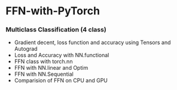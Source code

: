 # FFN-with-PyTorch
### Multiclass Classification (4 class) ###
* Gradient decent, loss function and accuracy using Tensors and Autograd
* Loss and Accuracy with NN.functional
* FFN class with torch.nn
* FFN with NN.linear and Optim
* FFN with NN.Sequential
* Comparision of FFN on CPU and GPU
